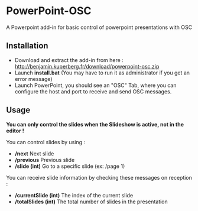 # PowerPoint-OSC
A Powerpoint add-in for basic control of powerpoint presentations with OSC

## Installation

- Download and extract the add-in from here : http://benjamin.kuperberg.fr/download/powerpoint-osc.zip
- Launch **install.bat** (You may have to run it as administrator if you get an error message)
- Launch PowerPoint, you should see an "OSC" Tab, where you can configure the host and port to receive and send OSC messages.

## Usage
**You can only control the slides when the Slideshow is active, not in the editor !**

You can control slides by using :
- **/next** Next slide
- **/previous** Previous slide
- **/slide (int)** Go to a specific slide (ex: /page 1)
  
  
You can receive slide information by checking these messages on reception :
- **/currentSlide (int)** The index of the current slide
- **/totalSlides  (int)** The total number of slides in the presentation
